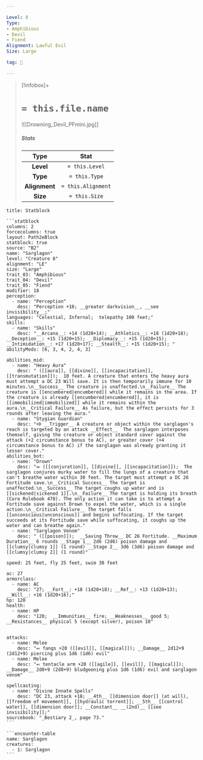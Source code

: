 ```yaml
---

Level: 8
Type:
- Amphibious
- Devil
- Fiend
Alignment: Lawful Evil
Size: Large

tag: 👹

---
```


> [!infobox]+
> #  `= this.file.name`
> ![[Drowning_Devil_PFmini.jpg]]
> ##### Stats
> Type | Stat |
> :---:|:---:|
> **Level** | `= this.Level` |
> **Type** | `= this.Type` |
> **Alignment** | `= this.Alignment` |
> **Size** | `= this.Size` |



````ad-info
title: Statblock

```statblock
columns: 2
forcecolumns: true
layout: Path2eBlock
statblock: true
source: "B2"
name: "Sarglagon"
level: "Creature 8"
alignment: "LE"
size: "Large"
trait_03: "Amphibious"
trait_04: "Devil"
trait_05: "Fiend"
modifier: 18
perception:
  - name: "Perception"
    desc: "Perception +18; __greater darkvision__, __see invisibility__;"
languages: "Celestial, Infernal;  telepathy 100 feet;"
skills:
  - name: "Skills"
    desc: "__Arcana__: +14 (1d20+14); __Athletics__: +18 (1d20+18); __Deception__: +15 (1d20+15); __Diplomacy__: +15 (1d20+15); __Intimidation__: +17 (1d20+17); __Stealth__: +15 (1d20+15); "
abilityMods: [6, 3, 4, 2, 4, 3]

abilities_mid:
  - name: "Heavy Aura"
    desc: " ([[aura]], [[divine]], [[incapacitation]], [[transmutation]]);  10 feet. A creature that enters the heavy aura must attempt a DC 23 Will save. It is then temporarily immune for 10 minutes.\n__Success__ The creature is unaffected.\n__Failure__ The creature is [[encumbered|encumbered]] while it remains in the area. If the creature is already [[encumbered|encumbered]], it is [[immobilized|immobilized]] while it remains within the aura.\n__Critical Failure__ As failure, but the effect persists for 3 rounds after leaving the aura."
  - name: "Stygian Guardian"
    desc: "⬲ __Trigger__ A creature or object within the sarglagon's reach is targeted by an attack __Effect__  The sarglagon interposes themself, giving the creature or object standard cover against the attack (+2 circumstance bonus to AC), or greater cover (+4 circumstance bonus to AC) if the sarglagon was already granting it lesser cover."
abilities_bot:
  - name: "Drown"
    desc: "⬺ ([[conjuration]], [[divine]], [[incapacitation]]);  The sarglagon conjures murky water to fill the lungs of a creature that can't breathe water within 30 feet. The target must attempt a DC 26 Fortitude save.\n__Critical Success__ The target is unaffected.\n__Success__ The target coughs up water and is [[sickened|sickened 1]].\n__Failure__ The target is holding its breath (Core Rulebook 478). The only action it can take is to attempt a Fortitude save against Drown to expel the water, which is a single action.\n__Critical Failure__ The target falls [[unconscious|unconscious]] and begins suffocating. If the target succeeds at its Fortitude save while suffocating, it coughs up the water and can breathe again."
  - name: "Sarglagon Venom"
    desc: " ([[poison]]);  __Saving Throw__ DC 26 Fortitude. __Maximum Duration__ 6 rounds __Stage 1__ 2d6 (2d6) poison damage and [[clumsy|clumsy 1]] (1 round) __Stage 2__ 3d6 (3d6) poison damage and [[clumsy|clumsy 2]] (1 round)"

speed: 25 feet, fly 25 feet, swim 30 feet

ac: 27
armorclass:
  - name: AC
    desc: "27; __Fort__: +18 (1d20+18); __Ref__: +13 (1d20+13); __Will__: +16 (1d20+16);"
hp: 120
health:
  - name: HP
    desc: "120;  __Immunities__ fire; __Weaknesses__ good 5; __Resistances__ physical 5 (except silver), poison 10"


attacks:
  - name: Melee
    desc: "⬻ fangs +20 ([[evil]], [[magical]]); __Damage__ 2d12+9 (2d12+9) piercing plus 1d6 (1d6) evil"
  - name: Melee
    desc: "⬻ tentacle arm +20 ([[agile]], [[evil]], [[magical]]); __Damage__ 2d8+9 (2d8+9) bludgeoning plus 1d6 (1d6) evil and sarglagon venom"

spellcasting:
  - name: "Divine Innate Spells"
    desc: "DC 23, attack +18; __4th__ [[dimension door]] (at will), [[freedom of movement]], [[hydraulic torrent]]; __5th__ [[control water]], [[dimension door]]; __Constant__ __(2nd)__ [[see invisibility]];"
sourcebook: "_Bestiary 2_, page 73."
```

```encounter-table
name: Sarglagon
creatures:
  - 1: Sarglagon
```

````


